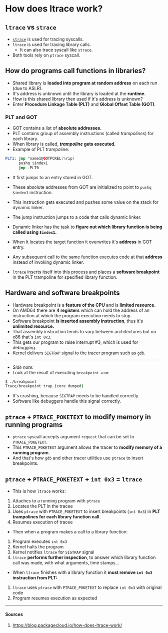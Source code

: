 # How does ltrace work?

## `ltrace` vs `strace`

- [`strace`](strace.md) is used for tracing syscalls.
- `ltrace` is used for tracing library calls.
    - It can also trace syscall like `strace`.
- Both tools rely on `ptrace` syscall.

## How do programs call functions in libraries?

- Shared library is __loaded into program at random address__ on each run (due to ASLR).
- It's address is unknown until the library is loaded at the __runtime.__
- How is this shared library then used if it's address is unknown?
- Enter __Procedure Linkage Table (PLT)__ and __Global Offset Table (GOT)__.

### PLT and GOT

- GOT contains a list of __absolute addresses.__
- PLT contains group of assembly instructions (called *trampolines*) for each library.
- When library is called, __*trampoline* gets executed.__
- Example of PLT trampoline:

```asm
PLT1: jmp *name1@GOTPCREL(%rip)
      pushq $index1
      jmp .PLT0
```

- It first jumps to an entry stored in GOT.
- These absolute addresses from GOT are initialized to point to `pushq $index1` instruction.
- This instruction gets executed and pushes some value on the stack for dynamic linker.
- The jump instruction jumps to a code that calls dynamic linker.
- Dynamic linker has the task to __figure out which library function is being called using `$index1`.__
- When it locates the target function it overwrites it's __address__ in GOT entry.
- Any subsequent call to the same function executes code at that __address__ instead of invoking dynamic linker.

- `ltrace` inserts itself into this process and places a __software breakpoint__ in the PLT trampoline for specified library function.

## Hardware and software breakpoints

- Hardware breakpoint is a __feature of the CPU__ and is __limited resource.__
- On AMD64 there are __4 registers__ which can hold the address of an instruction at which the program execution needs to stop.
- Software breakpoint __is inserted assembly instruction__, thus it's __unlimited resource.__
- That assembly instruction tends to vary between architectures but on x86 that's `int 0x3`.
- This gets our program to raise interrupt #3, which is used for debugging.
- Kernel delivers `SIGTRAP` signal to the tracer program such as `gdb`.

--- 

- *Side note:*
- Look at the result of executing `breakpoint.asm`:

```sh
$ ./breakpoint
Trace/breakpoint trap (core dumped)
```

- It's crashing, because `SIGTRAP` needs to be handled correctly.
- Software like debuggers handle this signal correctly.



## `ptrace` + `PTRACE_POKETEXT` to modify memory in running programs

- `ptrace` syscall accepts argument `request` that can be set to `PTRACE_POKETEXT`.
- This `PTRACE_POKETEXT` argument allows the tracer to __modify memory of a running program__.
- And that's how `gdb` and other tracer utilities use `ptrace` to insert breakpoints.

## `ptrace` + `PTRACE_POKETEXT` + `int 0x3` = `ltrace`

- This is how `ltrace` works:
1. Attaches to a running program with `ptrace`
2. Locates the PLT in the tracee
3. Uses `ptrace` with `PTRACE_POKETEXT` to insert breakpoints (`int 0x3`) in __PLT trampolines for each library function call.__
4. Resumes execution of tracee

- Then when a program makes a call to a library function:
1. Program executes `int 0x3`
2. Kernel halts the program
3. Kernel notifies `ltrace` for `SIGTRAP` signal
4. `ltrace` __performs further inspection__, to answer which library function call was made, with what arguments, time stamps...

- When `ltrace` finishes with a library function it __must remove `int 0x3` instruction from PLT:__
1. `ltrace` uses `ptrace` with `PTRACE_POKETEXT` to replace `int 0x3` with original code
2. Program resumes execution as expected

---

#### Sources

1. https://blog.packagecloud.io/how-does-ltrace-work/
